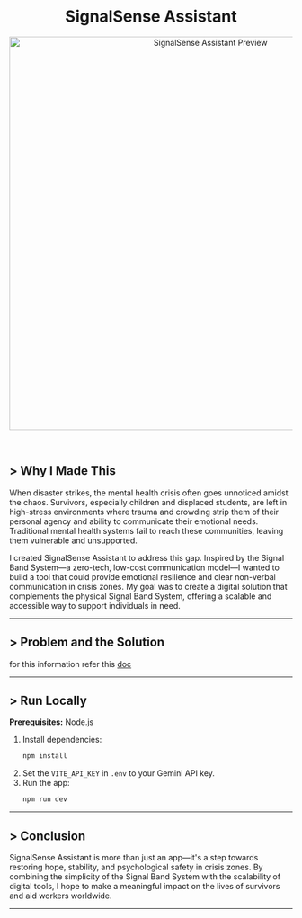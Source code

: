 <h1 align="center"> SignalSense Assistant </h1>
<p align="center">
  <img src="https://github.com/user-attachments/assets/26324417-8278-4957-8664-7d4bd1450031" alt="SignalSense Assistant Preview" width="700">
</p>
<br>

## > Why I Made This

When disaster strikes, the mental health crisis often goes unnoticed amidst the chaos. Survivors, especially children and displaced students, are left in high-stress environments where trauma and crowding strip them of their personal agency and ability to communicate their emotional needs. Traditional mental health systems fail to reach these communities, leaving them vulnerable and unsupported.

I created SignalSense Assistant to address this gap. Inspired by the Signal Band System—a zero-tech, low-cost communication model—I wanted to build a tool that could provide emotional resilience and clear non-verbal communication in crisis zones. My goal was to create a digital solution that complements the physical Signal Band System, offering a scalable and accessible way to support individuals in need.

---

## > Problem and the Solution
for this information refer this [doc](https://github.com/dhairyajangir/SignalSense-Assistance/blob/main/Problem-solution.md)

---

## > Run Locally

**Prerequisites:** Node.js

1. Install dependencies:
   ```bash
   npm install
   ```
2. Set the `VITE_API_KEY` in `.env` to your Gemini API key.
3. Run the app:
   ```bash
   npm run dev
   ```

---

## > Conclusion

SignalSense Assistant is more than just an app—it's a step towards restoring hope, stability, and psychological safety in crisis zones. By combining the simplicity of the Signal Band System with the scalability of digital tools, I hope to make a meaningful impact on the lives of survivors and aid workers worldwide.

***